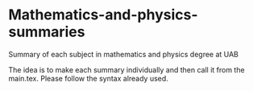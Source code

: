 # Mathematics-and-physics-summaries
Summary of each subject in mathematics and physics degree at UAB

The idea is to make each summary individually and then call it from the main.tex. 
Please follow the syntax already used.
